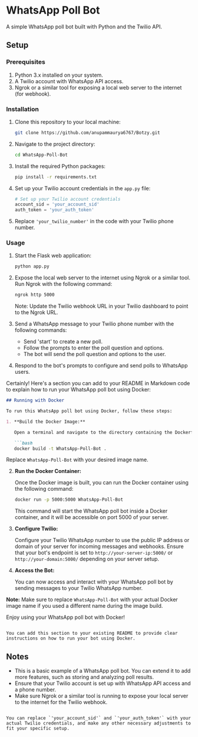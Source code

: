 # WhatsApp Poll Bot

A simple WhatsApp poll bot built with Python and the Twilio API.

## Setup

### Prerequisites

1. Python 3.x installed on your system.
2. A Twilio account with WhatsApp API access.
3. Ngrok or a similar tool for exposing a local web server to the internet (for webhook).

### Installation

1. Clone this repository to your local machine:

   ```bash
   git clone https://github.com/anupammaurya6767/Botzy.git
   ```

2. Navigate to the project directory:

   ```bash
   cd WhatsApp-Poll-Bot
   ```

3. Install the required Python packages:

   ```bash
   pip install -r requirements.txt
   ```

4. Set up your Twilio account credentials in the `app.py` file:

   ```python
   # Set up your Twilio account credentials
   account_sid = 'your_account_sid'
   auth_token = 'your_auth_token'
   ```

5. Replace `'your_twilio_number'` in the code with your Twilio phone number.

### Usage

1. Start the Flask web application:

   ```bash
   python app.py
   ```

2. Expose the local web server to the internet using Ngrok or a similar tool. Run Ngrok with the following command:

   ```bash
   ngrok http 5000
   ```

   Note: Update the Twilio webhook URL in your Twilio dashboard to point to the Ngrok URL.

3. Send a WhatsApp message to your Twilio phone number with the following commands:

   - Send 'start' to create a new poll.
   - Follow the prompts to enter the poll question and options.
   - The bot will send the poll question and options to the user.

4. Respond to the bot's prompts to configure and send polls to WhatsApp users.

Certainly! Here's a section you can add to your README in Markdown code to explain how to run your WhatsApp poll bot using Docker:

```markdown
## Running with Docker

To run this WhatsApp poll bot using Docker, follow these steps:

1. **Build the Docker Image:**

   Open a terminal and navigate to the directory containing the Dockerfile and your project files. Build the Docker image by running the following command:

   ```bash
   docker build -t WhatsApp-Poll-Bot .
   ```

   Replace `WhatsApp-Poll-Bot` with your desired image name.

2. **Run the Docker Container:**

   Once the Docker image is built, you can run the Docker container using the following command:

   ```bash
   docker run -p 5000:5000 WhatsApp-Poll-Bot
   ```

   This command will start the WhatsApp poll bot inside a Docker container, and it will be accessible on port 5000 of your server.

3. **Configure Twilio:**

   Configure your Twilio WhatsApp number to use the public IP address or domain of your server for incoming messages and webhooks. Ensure that your bot's endpoint is set to `http://your-server-ip:5000/` or `http://your-domain:5000/` depending on your server setup.

4. **Access the Bot:**

   You can now access and interact with your WhatsApp poll bot by sending messages to your Twilio WhatsApp number.

**Note:** Make sure to replace `WhatsApp-Poll-Bot` with your actual Docker image name if you used a different name during the image build.

Enjoy using your WhatsApp poll bot with Docker!
```

You can add this section to your existing README to provide clear instructions on how to run your bot using Docker.
```
## Notes

- This is a basic example of a WhatsApp poll bot. You can extend it to add more features, such as storing and analyzing poll results.
- Ensure that your Twilio account is set up with WhatsApp API access and a phone number.
- Make sure Ngrok or a similar tool is running to expose your local server to the internet for the Twilio webhook.
```

You can replace `'your_account_sid'` and `'your_auth_token'` with your actual Twilio credentials, and make any other necessary adjustments to fit your specific setup.
```
